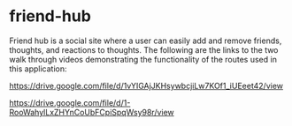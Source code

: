 # friend-hub

Friend hub is a social site where a user can easily add and remove friends, thoughts, and reactions to thoughts. 
The following are the links to the two walk through videos demonstrating the functionality of the routes used in this application:

https://drive.google.com/file/d/1vYIGAjJKHsywbcjiLw7KOf1_iUEeet42/view

https://drive.google.com/file/d/1-RooWahylLxZHYnCoUbFCpiSpqWsy98r/view
